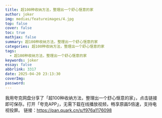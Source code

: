 ```yaml
---
title: 超100种收纳方法，整理出一个舒心惬意的家
author: joker
img: medias/featureimages/4.jpg
top: false
cover: false
toc: true
mathjax: false
summary: 超100种收纳方法，整理出一个舒心惬意的家
categories: 超100种收纳方法，整理出一个舒心惬意的家
tags:
  - 超100种收纳方法，整理出一个舒心惬意的家
keywords: joker
essay: false
abbrlink: 3317
date: 2025-04-20 23:13:30
coverImg:
password:
---
```


我用夸克网盘分享了「超100种收纳方法，整理出一个舒心惬意的家」，点击链接即可保存。打开「夸克APP」，无需下载在线播放视频，畅享原画5倍速，支持电视投屏。
链接：https://pan.quark.cn/s/f976a1176098
